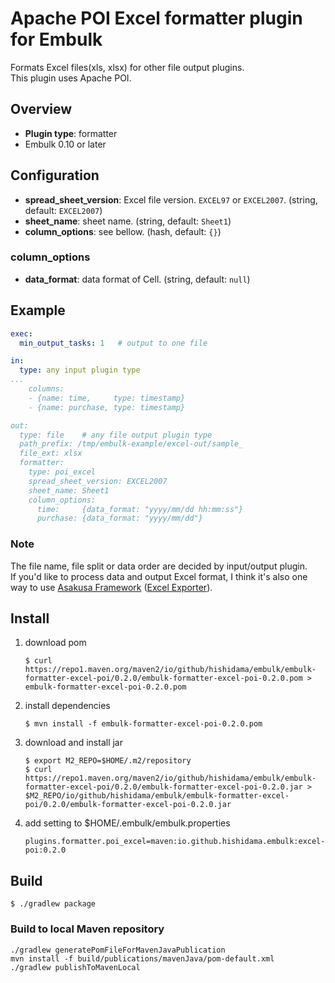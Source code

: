 # Apache POI Excel formatter plugin for Embulk

Formats Excel files(xls, xlsx) for other file output plugins.  
This plugin uses Apache POI.

## Overview

* **Plugin type**: formatter
* Embulk 0.10 or later

## Configuration

* **spread_sheet_version**: Excel file version. `EXCEL97` or `EXCEL2007`. (string, default: `EXCEL2007`)
* **sheet_name**: sheet name. (string, default: `Sheet1`)
* **column_options**: see bellow. (hash, default: `{}`)

### column_options

* **data_format**: data format of Cell. (string, default: `null`)

## Example

```yaml
exec:
  min_output_tasks: 1	# output to one file

in:
  type: any input plugin type
...
    columns:
    - {name: time,     type: timestamp}
    - {name: purchase, type: timestamp}

out:
  type: file	# any file output plugin type
  path_prefix: /tmp/embulk-example/excel-out/sample_
  file_ext: xlsx
  formatter:
    type: poi_excel
    spread_sheet_version: EXCEL2007
    sheet_name: Sheet1
    column_options:
      time:     {data_format: "yyyy/mm/dd hh:mm:ss"}
      purchase: {data_format: "yyyy/mm/dd"}
```

### Note

The file name, file split or data order are decided by input/output plugin.  
If you'd like to process data and output Excel format, I think it's also one way to use [Asakusa Framework](http://www.asakusafw.com/) ([Excel Exporter](http://www.ne.jp/asahi/hishidama/home/tech/asakusafw/directio/excelformat.html>)).


## Install

1. download pom
   ```
   $ curl https://repo1.maven.org/maven2/io/github/hishidama/embulk/embulk-formatter-excel-poi/0.2.0/embulk-formatter-excel-poi-0.2.0.pom > embulk-formatter-excel-poi-0.2.0.pom
   ```

2. install dependencies
   ```
   $ mvn install -f embulk-formatter-excel-poi-0.2.0.pom
   ```

3. download and install jar
   ```
   $ export M2_REPO=$HOME/.m2/repository
   $ curl https://repo1.maven.org/maven2/io/github/hishidama/embulk/embulk-formatter-excel-poi/0.2.0/embulk-formatter-excel-poi-0.2.0.jar > $M2_REPO/io/github/hishidama/embulk/embulk-formatter-excel-poi/0.2.0/embulk-formatter-excel-poi-0.2.0.jar
   ```

4. add setting to $HOME/.embulk/embulk.properties
   ```
   plugins.formatter.poi_excel=maven:io.github.hishidama.embulk:excel-poi:0.2.0
   ```


## Build

```
$ ./gradlew package
```

### Build to local Maven repository

```
./gradlew generatePomFileForMavenJavaPublication
mvn install -f build/publications/mavenJava/pom-default.xml
./gradlew publishToMavenLocal
```

